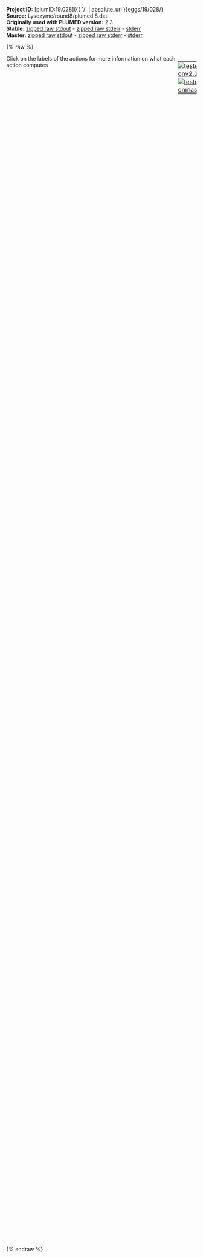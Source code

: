 **Project ID:** [plumID:19.028]({{ '/' | absolute_url }}eggs/19/028/)  
**Source:** Lysozyme/round8/plumed.8.dat  
**Originally used with PLUMED version:** 2.3  
**Stable:** [zipped raw stdout](plumed.8.dat.plumed.stdout.txt.zip) - [zipped raw stderr](plumed.8.dat.plumed.stderr.txt.zip) - [stderr](plumed.8.dat.plumed.stderr)  
**Master:** [zipped raw stdout](plumed.8.dat.plumed_master.stdout.txt.zip) - [zipped raw stderr](plumed.8.dat.plumed_master.stderr.txt.zip) - [stderr](plumed.8.dat.plumed_master.stderr)  

{% raw %}
<div style="width: 100%; float:left">
<div style="width: 90%; float:left" id="value_details_data/Lysozyme/round8/plumed.8.dat"> Click on the labels of the actions for more information on what each action computes </div>
<div style="width: 10%; float:left"><table><tr><td style="padding:1px"><a href="plumed.8.dat.plumed.stderr"><img src="https://img.shields.io/badge/v2.10-passing-green.svg" alt="tested onv2.10" /></a></td></tr><tr><td style="padding:1px"><a href="plumed.8.dat.plumed_master.stderr"><img src="https://img.shields.io/badge/master-passing-green.svg" alt="tested onmaster" /></a></td></tr></table></div></div>
<pre style="width=97%;">
<span class="plumedtooltip" style="color:green">RESTART<span class="right">Activate restart. <a href="https://www.plumed.org/doc-master/user-doc/html/_r_e_s_t_a_r_t.html" style="color:green">More details</a><i></i></span></span>	
<span style="display:none;" id="data/Lysozyme/round8/plumed.8.dat">The RESTART action with label <b></b> calculates something</span><span class="plumedtooltip" style="color:green">WHOLEMOLECULES<span class="right">This action is used to rebuild molecules that can become split by the periodic boundary conditions. <a href="https://www.plumed.org/doc-master/user-doc/html/_w_h_o_l_e_m_o_l_e_c_u_l_e_s.html" style="color:green">More details</a><i></i></span></span> <span class="plumedtooltip">ENTITY0<span class="right">the atoms that make up a molecule that you wish to align<i></i></span></span>=1-2881


<b name="data/Lysozyme/round8/plumed.8.datlig" onclick='showPath("data/Lysozyme/round8/plumed.8.dat","data/Lysozyme/round8/plumed.8.datlig","data/Lysozyme/round8/plumed.8.datlig","violet")'>lig</b><span style="display:none;" id="data/Lysozyme/round8/plumed.8.datlig">The COM action with label <b>lig</b> calculates the following quantities:<table  align="center" frame="void" width="95%" cellpadding="5%"><tr><td width="5%"><b> Quantity </b>  </td><td width="5%"><b> Type </b>  </td><td><b> Description </b> </td></tr><tr><td width="5%">lig</td><td width="5%"><font color="violet">atoms</font></td><td>virtual atom calculated by COM action</td></tr></table></span>: <span class="plumedtooltip" style="color:green">COM<span class="right">Calculate the center of mass for a group of atoms. <a href="https://www.plumed.org/doc-master/user-doc/html/_c_o_m.html" style="color:green">More details</a><i></i></span></span> <span class="plumedtooltip">ATOMS<span class="right">the list of atoms which are involved the virtual atom's definition<i></i></span></span>=2870,2872,2874


<b name="data/Lysozyme/round8/plumed.8.datd1" onclick='showPath("data/Lysozyme/round8/plumed.8.dat","data/Lysozyme/round8/plumed.8.datd1","data/Lysozyme/round8/plumed.8.datd1","black")'>d1</b><span style="display:none;" id="data/Lysozyme/round8/plumed.8.datd1">The DISTANCE action with label <b>d1</b> calculates the following quantities:<table  align="center" frame="void" width="95%" cellpadding="5%"><tr><td width="5%"><b> Quantity </b>  </td><td width="5%"><b> Type </b>  </td><td><b> Description </b> </td></tr><tr><td width="5%">d1</td><td width="5%"><font color="black">scalar</font></td><td>the DISTANCE between this pair of atoms</td></tr></table></span>: <span class="plumedtooltip" style="color:green">DISTANCE<span class="right">Calculate the distance between a pair of atoms. <a href="https://www.plumed.org/doc-master/user-doc/html/_d_i_s_t_a_n_c_e.html" style="color:green">More details</a><i></i></span></span> <span class="plumedtooltip">ATOMS<span class="right">the pair of atom that we are calculating the distance between<i></i></span></span>=<b name="data/Lysozyme/round8/plumed.8.datlig">lig</b>,1533
<b name="data/Lysozyme/round8/plumed.8.datd2" onclick='showPath("data/Lysozyme/round8/plumed.8.dat","data/Lysozyme/round8/plumed.8.datd2","data/Lysozyme/round8/plumed.8.datd2","black")'>d2</b><span style="display:none;" id="data/Lysozyme/round8/plumed.8.datd2">The DISTANCE action with label <b>d2</b> calculates the following quantities:<table  align="center" frame="void" width="95%" cellpadding="5%"><tr><td width="5%"><b> Quantity </b>  </td><td width="5%"><b> Type </b>  </td><td><b> Description </b> </td></tr><tr><td width="5%">d2</td><td width="5%"><font color="black">scalar</font></td><td>the DISTANCE between this pair of atoms</td></tr></table></span>: <span class="plumedtooltip" style="color:green">DISTANCE<span class="right">Calculate the distance between a pair of atoms. <a href="https://www.plumed.org/doc-master/user-doc/html/_d_i_s_t_a_n_c_e.html" style="color:green">More details</a><i></i></span></span> <span class="plumedtooltip">ATOMS<span class="right">the pair of atom that we are calculating the distance between<i></i></span></span>=<b name="data/Lysozyme/round8/plumed.8.datlig">lig</b>,1716
<b name="data/Lysozyme/round8/plumed.8.datd3" onclick='showPath("data/Lysozyme/round8/plumed.8.dat","data/Lysozyme/round8/plumed.8.datd3","data/Lysozyme/round8/plumed.8.datd3","black")'>d3</b><span style="display:none;" id="data/Lysozyme/round8/plumed.8.datd3">The DISTANCE action with label <b>d3</b> calculates the following quantities:<table  align="center" frame="void" width="95%" cellpadding="5%"><tr><td width="5%"><b> Quantity </b>  </td><td width="5%"><b> Type </b>  </td><td><b> Description </b> </td></tr><tr><td width="5%">d3</td><td width="5%"><font color="black">scalar</font></td><td>the DISTANCE between this pair of atoms</td></tr></table></span>: <span class="plumedtooltip" style="color:green">DISTANCE<span class="right">Calculate the distance between a pair of atoms. <a href="https://www.plumed.org/doc-master/user-doc/html/_d_i_s_t_a_n_c_e.html" style="color:green">More details</a><i></i></span></span> <span class="plumedtooltip">ATOMS<span class="right">the pair of atom that we are calculating the distance between<i></i></span></span>=<b name="data/Lysozyme/round8/plumed.8.datlig">lig</b>,2285
<b name="data/Lysozyme/round8/plumed.8.datd4" onclick='showPath("data/Lysozyme/round8/plumed.8.dat","data/Lysozyme/round8/plumed.8.datd4","data/Lysozyme/round8/plumed.8.datd4","black")'>d4</b><span style="display:none;" id="data/Lysozyme/round8/plumed.8.datd4">The DISTANCE action with label <b>d4</b> calculates the following quantities:<table  align="center" frame="void" width="95%" cellpadding="5%"><tr><td width="5%"><b> Quantity </b>  </td><td width="5%"><b> Type </b>  </td><td><b> Description </b> </td></tr><tr><td width="5%">d4</td><td width="5%"><font color="black">scalar</font></td><td>the DISTANCE between this pair of atoms</td></tr></table></span>: <span class="plumedtooltip" style="color:green">DISTANCE<span class="right">Calculate the distance between a pair of atoms. <a href="https://www.plumed.org/doc-master/user-doc/html/_d_i_s_t_a_n_c_e.html" style="color:green">More details</a><i></i></span></span> <span class="plumedtooltip">ATOMS<span class="right">the pair of atom that we are calculating the distance between<i></i></span></span>=<b name="data/Lysozyme/round8/plumed.8.datlig">lig</b>,2005
<b name="data/Lysozyme/round8/plumed.8.datd5" onclick='showPath("data/Lysozyme/round8/plumed.8.dat","data/Lysozyme/round8/plumed.8.datd5","data/Lysozyme/round8/plumed.8.datd5","black")'>d5</b><span style="display:none;" id="data/Lysozyme/round8/plumed.8.datd5">The DISTANCE action with label <b>d5</b> calculates the following quantities:<table  align="center" frame="void" width="95%" cellpadding="5%"><tr><td width="5%"><b> Quantity </b>  </td><td width="5%"><b> Type </b>  </td><td><b> Description </b> </td></tr><tr><td width="5%">d5</td><td width="5%"><font color="black">scalar</font></td><td>the DISTANCE between this pair of atoms</td></tr></table></span>: <span class="plumedtooltip" style="color:green">DISTANCE<span class="right">Calculate the distance between a pair of atoms. <a href="https://www.plumed.org/doc-master/user-doc/html/_d_i_s_t_a_n_c_e.html" style="color:green">More details</a><i></i></span></span> <span class="plumedtooltip">ATOMS<span class="right">the pair of atom that we are calculating the distance between<i></i></span></span>=<b name="data/Lysozyme/round8/plumed.8.datlig">lig</b>,1905
<b name="data/Lysozyme/round8/plumed.8.datd6" onclick='showPath("data/Lysozyme/round8/plumed.8.dat","data/Lysozyme/round8/plumed.8.datd6","data/Lysozyme/round8/plumed.8.datd6","black")'>d6</b><span style="display:none;" id="data/Lysozyme/round8/plumed.8.datd6">The DISTANCE action with label <b>d6</b> calculates the following quantities:<table  align="center" frame="void" width="95%" cellpadding="5%"><tr><td width="5%"><b> Quantity </b>  </td><td width="5%"><b> Type </b>  </td><td><b> Description </b> </td></tr><tr><td width="5%">d6</td><td width="5%"><font color="black">scalar</font></td><td>the DISTANCE between this pair of atoms</td></tr></table></span>: <span class="plumedtooltip" style="color:green">DISTANCE<span class="right">Calculate the distance between a pair of atoms. <a href="https://www.plumed.org/doc-master/user-doc/html/_d_i_s_t_a_n_c_e.html" style="color:green">More details</a><i></i></span></span> <span class="plumedtooltip">ATOMS<span class="right">the pair of atom that we are calculating the distance between<i></i></span></span>=<b name="data/Lysozyme/round8/plumed.8.datlig">lig</b>,2239 
<b name="data/Lysozyme/round8/plumed.8.datd7" onclick='showPath("data/Lysozyme/round8/plumed.8.dat","data/Lysozyme/round8/plumed.8.datd7","data/Lysozyme/round8/plumed.8.datd7","black")'>d7</b><span style="display:none;" id="data/Lysozyme/round8/plumed.8.datd7">The DISTANCE action with label <b>d7</b> calculates the following quantities:<table  align="center" frame="void" width="95%" cellpadding="5%"><tr><td width="5%"><b> Quantity </b>  </td><td width="5%"><b> Type </b>  </td><td><b> Description </b> </td></tr><tr><td width="5%">d7</td><td width="5%"><font color="black">scalar</font></td><td>the DISTANCE between this pair of atoms</td></tr></table></span>: <span class="plumedtooltip" style="color:green">DISTANCE<span class="right">Calculate the distance between a pair of atoms. <a href="https://www.plumed.org/doc-master/user-doc/html/_d_i_s_t_a_n_c_e.html" style="color:green">More details</a><i></i></span></span> <span class="plumedtooltip">ATOMS<span class="right">the pair of atom that we are calculating the distance between<i></i></span></span>=<b name="data/Lysozyme/round8/plumed.8.datlig">lig</b>,2424
<b name="data/Lysozyme/round8/plumed.8.datd8" onclick='showPath("data/Lysozyme/round8/plumed.8.dat","data/Lysozyme/round8/plumed.8.datd8","data/Lysozyme/round8/plumed.8.datd8","black")'>d8</b><span style="display:none;" id="data/Lysozyme/round8/plumed.8.datd8">The DISTANCE action with label <b>d8</b> calculates the following quantities:<table  align="center" frame="void" width="95%" cellpadding="5%"><tr><td width="5%"><b> Quantity </b>  </td><td width="5%"><b> Type </b>  </td><td><b> Description </b> </td></tr><tr><td width="5%">d8</td><td width="5%"><font color="black">scalar</font></td><td>the DISTANCE between this pair of atoms</td></tr></table></span>: <span class="plumedtooltip" style="color:green">DISTANCE<span class="right">Calculate the distance between a pair of atoms. <a href="https://www.plumed.org/doc-master/user-doc/html/_d_i_s_t_a_n_c_e.html" style="color:green">More details</a><i></i></span></span> <span class="plumedtooltip">ATOMS<span class="right">the pair of atom that we are calculating the distance between<i></i></span></span>=<b name="data/Lysozyme/round8/plumed.8.datlig">lig</b>,2523

<b name="data/Lysozyme/round8/plumed.8.dathelix1" onclick='showPath("data/Lysozyme/round8/plumed.8.dat","data/Lysozyme/round8/plumed.8.dathelix1","data/Lysozyme/round8/plumed.8.dathelix1","violet")'>helix1</b><span style="display:none;" id="data/Lysozyme/round8/plumed.8.dathelix1">The COM action with label <b>helix1</b> calculates the following quantities:<table  align="center" frame="void" width="95%" cellpadding="5%"><tr><td width="5%"><b> Quantity </b>  </td><td width="5%"><b> Type </b>  </td><td><b> Description </b> </td></tr><tr><td width="5%">helix1</td><td width="5%"><font color="violet">atoms</font></td><td>virtual atom calculated by COM action</td></tr></table></span>: <span class="plumedtooltip" style="color:green">COM<span class="right">Calculate the center of mass for a group of atoms. <a href="https://www.plumed.org/doc-master/user-doc/html/_c_o_m.html" style="color:green">More details</a><i></i></span></span> <span class="plumedtooltip">ATOMS<span class="right">the list of atoms which are involved the virtual atom's definition<i></i></span></span>=1416,1428,1452,1475,1501,1513,1533,1554,1566
<b name="data/Lysozyme/round8/plumed.8.dathelix2" onclick='showPath("data/Lysozyme/round8/plumed.8.dat","data/Lysozyme/round8/plumed.8.dathelix2","data/Lysozyme/round8/plumed.8.dathelix2","violet")'>helix2</b><span style="display:none;" id="data/Lysozyme/round8/plumed.8.dathelix2">The COM action with label <b>helix2</b> calculates the following quantities:<table  align="center" frame="void" width="95%" cellpadding="5%"><tr><td width="5%"><b> Quantity </b>  </td><td width="5%"><b> Type </b>  </td><td><b> Description </b> </td></tr><tr><td width="5%">helix2</td><td width="5%"><font color="violet">atoms</font></td><td>virtual atom calculated by COM action</td></tr></table></span>: <span class="plumedtooltip" style="color:green">COM<span class="right">Calculate the center of mass for a group of atoms. <a href="https://www.plumed.org/doc-master/user-doc/html/_c_o_m.html" style="color:green">More details</a><i></i></span></span> <span class="plumedtooltip">ATOMS<span class="right">the list of atoms which are involved the virtual atom's definition<i></i></span></span>=1964,1980,1994,2005,2028,2052,2071,2094,2111
<b name="data/Lysozyme/round8/plumed.8.dathelix3" onclick='showPath("data/Lysozyme/round8/plumed.8.dat","data/Lysozyme/round8/plumed.8.dathelix3","data/Lysozyme/round8/plumed.8.dathelix3","violet")'>helix3</b><span style="display:none;" id="data/Lysozyme/round8/plumed.8.dathelix3">The COM action with label <b>helix3</b> calculates the following quantities:<table  align="center" frame="void" width="95%" cellpadding="5%"><tr><td width="5%"><b> Quantity </b>  </td><td width="5%"><b> Type </b>  </td><td><b> Description </b> </td></tr><tr><td width="5%">helix3</td><td width="5%"><font color="violet">atoms</font></td><td>virtual atom calculated by COM action</td></tr></table></span>: <span class="plumedtooltip" style="color:green">COM<span class="right">Calculate the center of mass for a group of atoms. <a href="https://www.plumed.org/doc-master/user-doc/html/_c_o_m.html" style="color:green">More details</a><i></i></span></span> <span class="plumedtooltip">ATOMS<span class="right">the list of atoms which are involved the virtual atom's definition<i></i></span></span>=2176,2200,2212,2227,2239,2251,2271,2285,2308
<b name="data/Lysozyme/round8/plumed.8.dathelix4" onclick='showPath("data/Lysozyme/round8/plumed.8.dat","data/Lysozyme/round8/plumed.8.dathelix4","data/Lysozyme/round8/plumed.8.dathelix4","violet")'>helix4</b><span style="display:none;" id="data/Lysozyme/round8/plumed.8.dathelix4">The COM action with label <b>helix4</b> calculates the following quantities:<table  align="center" frame="void" width="95%" cellpadding="5%"><tr><td width="5%"><b> Quantity </b>  </td><td width="5%"><b> Type </b>  </td><td><b> Description </b> </td></tr><tr><td width="5%">helix4</td><td width="5%"><font color="violet">atoms</font></td><td>virtual atom calculated by COM action</td></tr></table></span>: <span class="plumedtooltip" style="color:green">COM<span class="right">Calculate the center of mass for a group of atoms. <a href="https://www.plumed.org/doc-master/user-doc/html/_c_o_m.html" style="color:green">More details</a><i></i></span></span> <span class="plumedtooltip">ATOMS<span class="right">the list of atoms which are involved the virtual atom's definition<i></i></span></span>=2535,2559,2583,2603,2626,2642,2658,2678,2702

<b name="data/Lysozyme/round8/plumed.8.dathd12" onclick='showPath("data/Lysozyme/round8/plumed.8.dat","data/Lysozyme/round8/plumed.8.dathd12","data/Lysozyme/round8/plumed.8.dathd12","black")'>hd12</b><span style="display:none;" id="data/Lysozyme/round8/plumed.8.dathd12">The DISTANCE action with label <b>hd12</b> calculates the following quantities:<table  align="center" frame="void" width="95%" cellpadding="5%"><tr><td width="5%"><b> Quantity </b>  </td><td width="5%"><b> Type </b>  </td><td><b> Description </b> </td></tr><tr><td width="5%">hd12</td><td width="5%"><font color="black">scalar</font></td><td>the DISTANCE between this pair of atoms</td></tr></table></span>: <span class="plumedtooltip" style="color:green">DISTANCE<span class="right">Calculate the distance between a pair of atoms. <a href="https://www.plumed.org/doc-master/user-doc/html/_d_i_s_t_a_n_c_e.html" style="color:green">More details</a><i></i></span></span> <span class="plumedtooltip">ATOMS<span class="right">the pair of atom that we are calculating the distance between<i></i></span></span>=<b name="data/Lysozyme/round8/plumed.8.dathelix1">helix1</b>,<b name="data/Lysozyme/round8/plumed.8.dathelix2">helix2</b>
<b name="data/Lysozyme/round8/plumed.8.dathd23" onclick='showPath("data/Lysozyme/round8/plumed.8.dat","data/Lysozyme/round8/plumed.8.dathd23","data/Lysozyme/round8/plumed.8.dathd23","black")'>hd23</b><span style="display:none;" id="data/Lysozyme/round8/plumed.8.dathd23">The DISTANCE action with label <b>hd23</b> calculates the following quantities:<table  align="center" frame="void" width="95%" cellpadding="5%"><tr><td width="5%"><b> Quantity </b>  </td><td width="5%"><b> Type </b>  </td><td><b> Description </b> </td></tr><tr><td width="5%">hd23</td><td width="5%"><font color="black">scalar</font></td><td>the DISTANCE between this pair of atoms</td></tr></table></span>: <span class="plumedtooltip" style="color:green">DISTANCE<span class="right">Calculate the distance between a pair of atoms. <a href="https://www.plumed.org/doc-master/user-doc/html/_d_i_s_t_a_n_c_e.html" style="color:green">More details</a><i></i></span></span> <span class="plumedtooltip">ATOMS<span class="right">the pair of atom that we are calculating the distance between<i></i></span></span>=<b name="data/Lysozyme/round8/plumed.8.dathelix2">helix2</b>,<b name="data/Lysozyme/round8/plumed.8.dathelix3">helix3</b>
<b name="data/Lysozyme/round8/plumed.8.dathd34" onclick='showPath("data/Lysozyme/round8/plumed.8.dat","data/Lysozyme/round8/plumed.8.dathd34","data/Lysozyme/round8/plumed.8.dathd34","black")'>hd34</b><span style="display:none;" id="data/Lysozyme/round8/plumed.8.dathd34">The DISTANCE action with label <b>hd34</b> calculates the following quantities:<table  align="center" frame="void" width="95%" cellpadding="5%"><tr><td width="5%"><b> Quantity </b>  </td><td width="5%"><b> Type </b>  </td><td><b> Description </b> </td></tr><tr><td width="5%">hd34</td><td width="5%"><font color="black">scalar</font></td><td>the DISTANCE between this pair of atoms</td></tr></table></span>: <span class="plumedtooltip" style="color:green">DISTANCE<span class="right">Calculate the distance between a pair of atoms. <a href="https://www.plumed.org/doc-master/user-doc/html/_d_i_s_t_a_n_c_e.html" style="color:green">More details</a><i></i></span></span> <span class="plumedtooltip">ATOMS<span class="right">the pair of atom that we are calculating the distance between<i></i></span></span>=<b name="data/Lysozyme/round8/plumed.8.dathelix3">helix3</b>,<b name="data/Lysozyme/round8/plumed.8.dathelix4">helix4</b>


<span class="plumedtooltip" style="color:green">COMBINE<span class="right">Calculate a polynomial combination of a set of other variables. <a href="https://www.plumed.org/doc-master/user-doc/html/_c_o_m_b_i_n_e.html" style="color:green">More details</a><i></i></span></span> <span class="plumedtooltip">LABEL<span class="right">a label for the action so that its output can be referenced in the input to other actions<i></i></span></span>=<b name="data/Lysozyme/round8/plumed.8.datrc1" onclick='showPath("data/Lysozyme/round8/plumed.8.dat","data/Lysozyme/round8/plumed.8.datrc1","data/Lysozyme/round8/plumed.8.datrc1","black")'>rc1</b><span style="display:none;" id="data/Lysozyme/round8/plumed.8.datrc1">The COMBINE action with label <b>rc1</b> calculates the following quantities:<table  align="center" frame="void" width="95%" cellpadding="5%"><tr><td width="5%"><b> Quantity </b>  </td><td width="5%"><b> Type </b>  </td><td><b> Description </b> </td></tr><tr><td width="5%">rc1</td><td width="5%"><font color="black">scalar</font></td><td>a linear compbination</td></tr></table></span> <span class="plumedtooltip">ARG<span class="right">the values input to this function<i></i></span></span>=<b name="data/Lysozyme/round8/plumed.8.datd1">d1</b>,<b name="data/Lysozyme/round8/plumed.8.datd2">d2</b>,<b name="data/Lysozyme/round8/plumed.8.datd3">d3</b>,<b name="data/Lysozyme/round8/plumed.8.datd4">d4</b>,<b name="data/Lysozyme/round8/plumed.8.datd5">d5</b>,<b name="data/Lysozyme/round8/plumed.8.datd6">d6</b>,<b name="data/Lysozyme/round8/plumed.8.datd7">d7</b>,<b name="data/Lysozyme/round8/plumed.8.datd8">d8</b>,<b name="data/Lysozyme/round8/plumed.8.dathd12">hd12</b>,<b name="data/Lysozyme/round8/plumed.8.dathd23">hd23</b>,<b name="data/Lysozyme/round8/plumed.8.dathd34">hd34</b>  <span class="plumedtooltip">POWERS<span class="right"> the powers to which you are raising each of the arguments in your function<i></i></span></span>=1,1,1,1,1,1,1,1,1,1,1 <span class="plumedtooltip">COEFFICIENTS<span class="right"> the coefficients of the arguments in your function<i></i></span></span>=0.4930809380065504,0.5058593109729893,-0.4001714129673795,0.23349420293166986,0.030037136299780397,-0.40087790689897096,0.1229390189050703,0.23125338096805748,-0.20809724216770412,-0.11136820637118663,-0.02039729281248875 <span class="plumedtooltip">PERIODIC<span class="right">if the output of your function is periodic then you should specify the periodicity of the function<i></i></span></span>=NO










<span id="data/Lysozyme/round8/plumed.8.datdefexternal1_short"><span class="plumedtooltip" style="color:green">EXTERNAL<span class="right">Calculate a restraint that is defined on a grid that is read during start up This action has <a class="toggler" href='javascript:;' onclick='toggleDisplay("data/Lysozyme/round8/plumed.8.datdefexternal1");'>hidden defaults</a>. <a href="https://www.plumed.org/doc-master/user-doc/html/_e_x_t_e_r_n_a_l.html">More details</a><i></i></span></span> <span class="plumedtooltip">ARG<span class="right">the labels of the scalars on which the bias will act<i></i></span></span>=<b name="data/Lysozyme/round8/plumed.8.datrc1">rc1</b> <span class="plumedtooltip">FILE<span class="right">the name of the file containing the external potential<i></i></span></span>=static_bias.8.txt <span class="plumedtooltip">LABEL<span class="right">a label for the action so that its output can be referenced in the input to other actions<i></i></span></span>=<b name="data/Lysozyme/round8/plumed.8.datexternal1" onclick='showPath("data/Lysozyme/round8/plumed.8.dat","data/Lysozyme/round8/plumed.8.datexternal1","data/Lysozyme/round8/plumed.8.datexternal1","black")'>external1</b><span style="display:none;" id="data/Lysozyme/round8/plumed.8.datexternal1">The EXTERNAL action with label <b>external1</b> calculates the following quantities:<table  align="center" frame="void" width="95%" cellpadding="5%"><tr><td width="5%"><b> Quantity </b>  </td><td width="5%"><b> Type </b>  </td><td><b> Description </b> </td></tr><tr><td width="5%">external1.bias</td><td width="5%"><font color="black">scalar</font></td><td>the instantaneous value of the bias potential</td></tr></table></span>
</span><span id="data/Lysozyme/round8/plumed.8.datdefexternal1_long" style="display:none;"><span class="plumedtooltip" style="color:green">EXTERNAL<span class="right">Calculate a restraint that is defined on a grid that is read during start up This action uses the <a class="toggler" href='javascript:;' onclick='toggleDisplay("data/Lysozyme/round8/plumed.8.datdefexternal1");'>defaults shown here</a>. <a href="https://www.plumed.org/doc-master/user-doc/html/_e_x_t_e_r_n_a_l.html">More details</a><i></i></span></span> <span class="plumedtooltip">ARG<span class="right">the labels of the scalars on which the bias will act<i></i></span></span>=<b name="data/Lysozyme/round8/plumed.8.datrc1">rc1</b> <span class="plumedtooltip">FILE<span class="right">the name of the file containing the external potential<i></i></span></span>=static_bias.8.txt <span class="plumedtooltip">LABEL<span class="right">a label for the action so that its output can be referenced in the input to other actions<i></i></span></span>=<b name="data/Lysozyme/round8/plumed.8.datexternal1" onclick='showPath("data/Lysozyme/round8/plumed.8.dat","data/Lysozyme/round8/plumed.8.datexternal1","data/Lysozyme/round8/plumed.8.datexternal1","black")'>external1</b>  <span class="plumedtooltip">SCALE<span class="right"> a factor that multiplies the external potential, useful to invert free energies<i></i></span></span>=1.0
</span><br/><br/><span class="plumedtooltip" style="color:green">PRINT<span class="right">Print quantities to a file. <a href="https://www.plumed.org/doc-master/user-doc/html/_p_r_i_n_t.html" style="color:green">More details</a><i></i></span></span> <span class="plumedtooltip">ARG<span class="right">the labels of the values that you would like to print to the file<i></i></span></span>=<b name="data/Lysozyme/round8/plumed.8.datd1">d1</b>,<b name="data/Lysozyme/round8/plumed.8.datd2">d2</b>,<b name="data/Lysozyme/round8/plumed.8.datd3">d3</b>,<b name="data/Lysozyme/round8/plumed.8.datd4">d4</b>,<b name="data/Lysozyme/round8/plumed.8.datd5">d5</b>,<b name="data/Lysozyme/round8/plumed.8.datd6">d6</b>,<b name="data/Lysozyme/round8/plumed.8.datd7">d7</b>,<b name="data/Lysozyme/round8/plumed.8.datd8">d8</b>,<b name="data/Lysozyme/round8/plumed.8.dathd12">hd12</b>,<b name="data/Lysozyme/round8/plumed.8.dathd23">hd23</b>,<b name="data/Lysozyme/round8/plumed.8.dathd34">hd34</b>,<b name="data/Lysozyme/round8/plumed.8.datrc1">rc1</b>,<b name="data/Lysozyme/round8/plumed.8.datexternal1">external1.bias</b> <span class="plumedtooltip">STRIDE<span class="right"> the frequency with which the quantities of interest should be output<i></i></span></span>=1 <span class="plumedtooltip">FILE<span class="right">the name of the file on which to output these quantities<i></i></span></span>=benzene_Lyso_T298_8
</pre>
{% endraw %}
